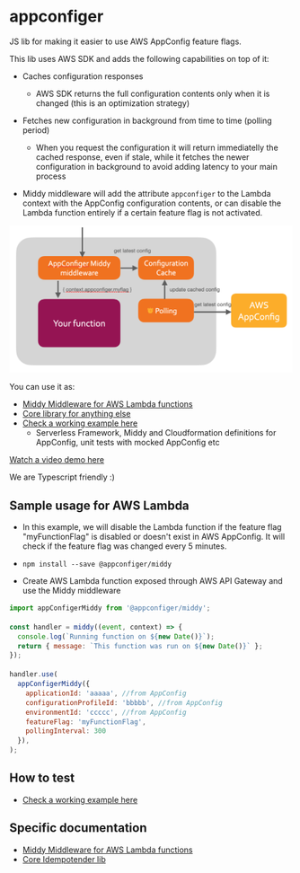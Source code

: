 # appconfiger

JS lib for making it easier to use AWS AppConfig feature flags.

This lib uses AWS SDK and adds the following capabilities on top of it:

- Caches configuration responses
  - AWS SDK returns the full configuration contents only when it is changed (this is an optimization strategy)

- Fetches new configuration in background from time to time (polling period)
  - When you request the configuration it will return immediatelly the cached response, even if stale, while it fetches the newer configuration in background to avoid adding latency to your main process

- Middy middleware will add the attribute `appconfiger` to the Lambda context with the AppConfig configuration contents, or can disable the Lambda function entirely if a certain feature flag is not activated.

[<img width="800" src="./diagram.png">](https://youtu.be/MaHVFInXiLM)

You can use it as:

- [Middy Middleware for AWS Lambda functions](middy/README.md)
- [Core library for anything else](core/README.md)
- [Check a working example here](examples/random-number-lambda/README.md)
  - Serverless Framework, Middy and Cloudformation definitions for AppConfig, unit tests with mocked AppConfig etc

[Watch a video demo here](https://youtu.be/MaHVFInXiLM)

We are Typescript friendly :)

## Sample usage for AWS Lambda

- In this example, we will disable the Lambda function if the feature flag "myFunctionFlag" is disabled or doesn't exist in AWS AppConfig. It will check if the feature flag was changed every 5 minutes.

- `npm install --save @appconfiger/middy`

- Create AWS Lambda function exposed through AWS API Gateway and use the Middy middleware

```js
import appConfigerMiddy from '@appconfiger/middy';

const handler = middy((event, context) => {
  console.log(`Running function on ${new Date()}`);
  return { message: `This function was run on ${new Date()}` };
});

handler.use(
  appConfigerMiddy({
    applicationId: 'aaaaa', //from AppConfig
    configurationProfileId: 'bbbbb', //from AppConfig
    environmentId: 'ccccc', //from AppConfig
    featureFlag: 'myFunctionFlag',
    pollingInterval: 300
  }),
);

```

## How to test

- [Check a working example here](examples/random-number-lambda/README.md)

## Specific documentation

- [Middy Middleware for AWS Lambda functions](middy/README.md)
- [Core Idempotender lib](core/README.md)

